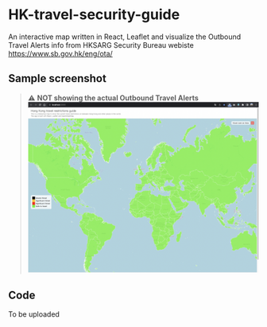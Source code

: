 # HK-travel-security-guide
An interactive map written in React, Leaflet and visualize the Outbound Travel Alerts info from HKSARG Security Bureau webiste
https://www.sb.gov.hk/eng/ota/

## Sample screenshot
> :warning: **NOT showing the actual Outbound Travel Alerts**
![screenshot](/screenshot.png)

## Code
To be uploaded
